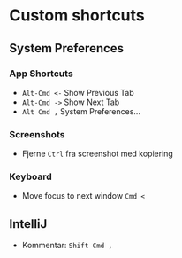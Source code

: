 # Custom shortcuts

## System Preferences

### App Shortcuts
- `Alt-Cmd <-` Show Previous Tab
- `Alt-Cmd ->` Show Next Tab
- `Alt Cmd ,` System Preferences...

### Screenshots
- Fjerne `Ctrl` fra screenshot med kopiering

### Keyboard
- Move focus to next window `Cmd <`

## IntelliJ
- Kommentar: `Shift Cmd ,`
